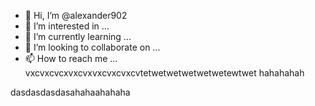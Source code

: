 - 👋 Hi, I’m @alexander902
- 👀 I’m interested in ...
- 🌱 I’m currently learning ...
- 💞️ I’m looking to collaborate on ...
- 📫 How to reach me ...
vxcvxcvcxvxcvxvxcvxcvxcvtetwetwetwetwetwetewtwet hahahahah
<!---
alexander902/alexander902 is a ✨ special ✨ repository because its `README.md` (this file) appears on your GitHub profile.
You can click the Preview link to take a look at your changes.
--->
dasdasdasdasahahaahahaha
